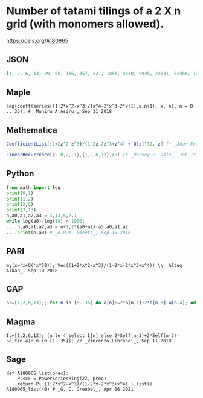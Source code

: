 # Number of tatami tilings of a 2 X n grid \(with monomers allowed\)\.
https://oeis.org/A180965
## JSON
```JSON
[1, 2, 6, 13, 29, 68, 156, 357, 821, 1886, 4330, 9945, 22841, 52456, 120472, 276681, 635433, 1459354, 3351598, 7697381, 17678037, 40599916, 93242996, 214144685, 491811165, 1129508406, 2594063186, 5957604017, 13682413681, 31423445328, 72168035504, 165743294353]
```
## Maple
```Maple
seq(coeff(series((1+2*x^2-x^3)/(x^4-2*x^3-2*x+1),x,n+1), x, n), n = 0 .. 35); # _Muniru A Asiru_, Sep 11 2018
```
## Mathematica
```Mathematica
CoefficientList[(1+2z^2-z^3)/(1-2z-2z^3+z^4) + O[z]^32, z] (* _Jean-François Alcover_, May 27 2015 *)
```
```Mathematica
LinearRecurrence[{2,0,2,-1},{1,2,6,13},40] (* _Harvey P. Dale_, Jan 19 2023 *)
```
## Python
```Python
from math import log
print(0,1)
print(1,2)
print(2,6)
print(3,13)
n,a0,a1,a2,a3 = 3,13,6,2,1
while log(a0)/log(10) < 1000:
....n,a0,a1,a2,a3 = n+1,2*(a0+a2)-a3,a0,a1,a2
....print(n,a0) # _A.H.M. Smeets_, Sep 10 2018
```
## PARI
```PARI
my(x='x+O('x^50)); Vec((1+2*x^2-x^3)/(1-2*x-2*x^3+x^4)) \\ _Altug Alkan_, Sep 10 2018
```
## GAP
```GAP
a:=[1,2,6,13];; for n in [5..35] do a[n]:=2*a[n-1]+2*a[n-3]-a[n-4]; od; a; # _Muniru A Asiru_, Sep 11 2018
```
## Magma
```Magma
I:=[1,2,6,13]; [n le 4 select I[n] else 2*Self(n-1)+2*Self(n-3)-Self(n-4): n in [1..35]]; // _Vincenzo Librandi_, Sep 11 2018
```
## Sage
```Sage
def A180965_list(prec):
    P.<x> = PowerSeriesRing(ZZ, prec)
    return P( (1+2*x^2-x^3)/(1-2*x-2*x^3+x^4) ).list()
A180965_list(40) # _G. C. Greubel_, Apr 06 2021
```
